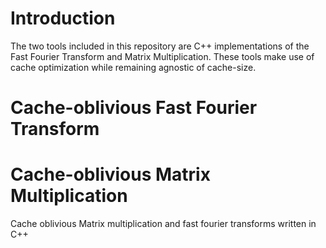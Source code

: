 # Introduction
The two tools included in this repository are C++ implementations of the Fast Fourier Transform and Matrix Multiplication.
These tools make use of cache optimization while remaining agnostic of cache-size.
# Cache-oblivious Fast Fourier Transform

# Cache-oblivious Matrix Multiplication

Cache oblivious Matrix multiplication and fast fourier transforms written in C++

